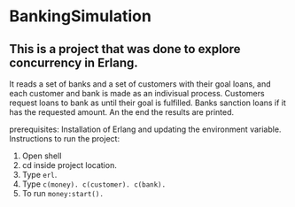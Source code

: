 # BankingSimulation
## This is a project that was done to explore concurrency in Erlang.
It reads a set of banks and a set of customers with their goal loans, and each customer and bank is made as an indivisual process. Customers request loans to bank as until their goal is fulfilled. Banks sanction loans if it has the requested amount.
An the end the results are printed.

prerequisites: Installation of Erlang and updating the environment variable.
Instructions to run the project:
1. Open shell
2. cd inside project location.
3. Type `erl`.
4. Type `c(money).
          c(customer).
          c(bank).`
5. To run `money:start().`

